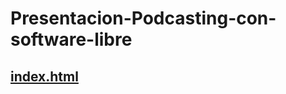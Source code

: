 # Presentacion-Podcasting-con-software-libre
## [index.html](https://github.com/raivenra/Presentacion-Podcasting-con-software-libre/blob/gh-pages/Presentaci%C3%B3n%20-%20Podcasting%20con%20software%20libre/examples/markdown/index.html)
